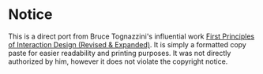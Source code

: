 # Notice

This is a direct port from Bruce Tognazzini's influential work [First Principles of Interaction Design (Revised & Expanded)](http://asktog.com/atc/principles-of-interaction-design/). It is simply a formatted copy paste for easier readability and printing purposes. It was not directly authorized by him, however it does not violate the copyright notice.